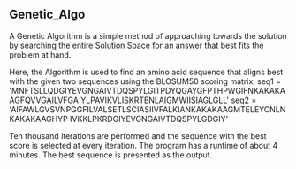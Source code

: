 ## Genetic_Algo

A Genetic Algorithm is a simple method of approaching towards the solution by searching the entire Solution Space for an answer that
best fits the problem at hand. 

Here, the Algorithm is used to find an amino acid sequence that aligns best with the given two sequences using the BLOSUM50 scoring matrix:
seq1 = 'MNFTSLLQDGIYEVGNGAIVTDQSPYLGITPDYQGAYGFPTHPWGIFNKAKAKAAGFQVVGAILVFGA YLPAVIKVLISKRTENLAIGMWIISIAGLGLL'
seq2 = 'AIFAWLGVSVNPGGFILVALSETLSCIASIIVFALKIANKAKAKAAGMTELEYCNLNKAKAKAAGHYP IVKKLPKRDGIYEVGNGAIVTDQSPYLGDGIY'

Ten thousand iterations are performed and the sequence with the best score is selected at every iteration. 
The program has a runtime of about 4 minutes. The best sequence is presented as the output.

